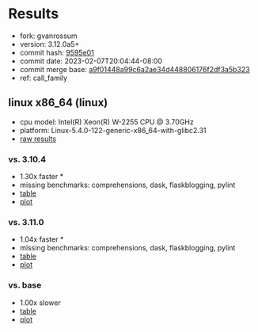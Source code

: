 # Results

- fork: gvanrossum
- version: 3.12.0a5+
- commit hash: [9595e01](https://github.com/gvanrossum/cpython/commit/9595e01)
- commit date: 2023-02-07T20:04:44-08:00
- commit merge base: [a9f01448a99c6a2ae34d448806176f2df3a5b323](https://github.com/gvanrossum/cpython/commit/a9f01448a99c6a2ae34d448806176f2df3a5b323)
- ref: call_family

## linux x86_64 (linux)

- cpu model: Intel(R) Xeon(R) W-2255 CPU @ 3.70GHz
- platform: Linux-5.4.0-122-generic-x86_64-with-glibc2.31
- [raw results](bm-20230207-linux-x86_64-gvanrossum-call_family-3.12.0a5%2B-9595e01.json)

### vs. 3.10.4

- 1.30x faster \*
- missing benchmarks: comprehensions, dask, flaskblogging, pylint
- [table](bm-20230207-linux-x86_64-gvanrossum-call_family-3.12.0a5%2B-9595e01-vs-3.10.4.md)
- [plot](bm-20230207-linux-x86_64-gvanrossum-call_family-3.12.0a5%2B-9595e01-vs-3.10.4.png)

### vs. 3.11.0

- 1.04x faster \*
- missing benchmarks: comprehensions, dask, flaskblogging, pylint
- [table](bm-20230207-linux-x86_64-gvanrossum-call_family-3.12.0a5%2B-9595e01-vs-3.11.0.md)
- [plot](bm-20230207-linux-x86_64-gvanrossum-call_family-3.12.0a5%2B-9595e01-vs-3.11.0.png)

### vs. base

- 1.00x slower
- [table](bm-20230207-linux-x86_64-gvanrossum-call_family-3.12.0a5%2B-9595e01-vs-base.md)
- [plot](bm-20230207-linux-x86_64-gvanrossum-call_family-3.12.0a5%2B-9595e01-vs-base.png)

